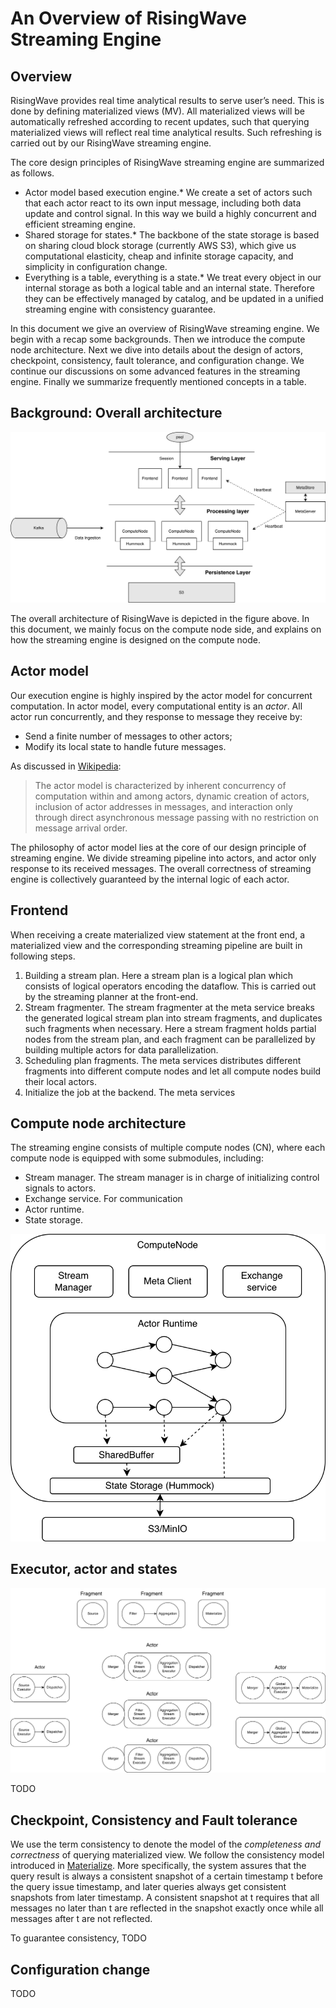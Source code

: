 # An Overview of RisingWave Streaming Engine

## Overview

RisingWave provides real time analytical results to serve user’s need. This is done by defining materialized views (MV). All materialized views will be automatically refreshed according to recent updates, such that querying materialized views will reflect real time analytical results. Such refreshing is carried out by our RisingWave streaming engine. 

The core design principles of RisingWave streaming engine are summarized as follows. 

* Actor model based execution engine.* We create a set of actors such that each actor react to its own input message, including both data update and control signal. In this way we build a highly concurrent and efficient streaming engine. 
* Shared storage for states.* The backbone of the state storage is based on sharing cloud block storage (currently AWS S3), which give us computational elasticity, cheap and infinite storage capacity, and simplicity in configuration change.  
* Everything is a table, everything is a state.* We treat every object in our internal storage as both a logical table and an internal state. Therefore they can be effectively managed by catalog, and be updated in a unified streaming engine with consistency guarantee. 

In this document we give an overview of RisingWave streaming engine. We begin with a recap some backgrounds. Then we introduce the compute node architecture. Next we dive into details about the design of actors, checkpoint, consistency, fault tolerance, and configuration change. We continue our discussions on some advanced features in the streaming engine. Finally we summarize frequently mentioned concepts in a table. 

## Background: Overall architecture

![streaming-architecture](./images/streaming-architecture.png)

The overall architecture of RisingWave is depicted in the figure above. In this document, we mainly focus on the compute node side, and explains on how the streaming engine is designed on the compute node. 

## Actor model

Our execution engine is highly inspired by the actor model for concurrent computation. In actor model, every computational entity is an *actor*. All actor run concurrently, and they response to message they receive by:

* Send a finite number of messages to other actors;
* Modify its local state to handle future messages. 

As discussed in [Wikipedia](https://en.wikipedia.org/wiki/Actor_model): 

> The actor model is characterized by inherent concurrency of computation within and among actors, dynamic creation of actors, inclusion of actor addresses in messages, and interaction only through direct asynchronous message passing with no restriction on message arrival order.

The philosophy of actor model lies at the core of our design principle of streaming engine. We divide streaming pipeline into actors, and actor only response to its received messages. The overall correctness of streaming engine is collectively guaranteed by the internal logic of each actor. 

## Frontend

When receiving a create materialized view statement at the front end, a materialized view and the corresponding streaming pipeline are built in following steps.  

1. Building a stream plan. Here a stream plan is a logical plan which consists of logical operators encoding the dataflow. This is carried out by the streaming planner at the front-end.
2. Stream fragmenter. The stream fragmenter at the meta service breaks the generated logical stream plan into stream fragments, and duplicates such fragments when necessary. Here a stream fragment holds partial nodes from the stream plan, and each fragment can be parallelized by building multiple actors for data parallelization.
3. Scheduling plan fragments. The meta services distributes different fragments into different compute nodes and let all compute nodes build their local actors. 
4. Initialize the job at the backend. The meta services 

## Compute node architecture

The streaming engine consists of multiple compute nodes (CN), where each compute node is equipped with some submodules, including:

* Stream manager. The stream manager is in charge of initializing control signals to actors. 
* Exchange service. For communication 
* Actor runtime.
* State storage.

![compute-node-arch](./images/compute-node-arch.png)

## Executor, actor and states

![streaming-executor](./images/streaming-executor.png)

TODO

## Checkpoint, Consistency and Fault tolerance

We use the term consistency to denote the model of the *completeness and correctness* of querying materialized view. We follow the consistency model introduced in [Materialize](https://materialize.com/blog-consistency/). More specifically, the system assures that the query result is always a consistent snapshot of a certain timestamp t before the query issue timestamp, and later queries always get consistent snapshots from later timestamp. A consistent snapshot at t requires that all messages no later than t are reflected in the snapshot exactly once while all messages after t are not reflected. 

To guarantee consistency, TODO

## Configuration change

TODO


